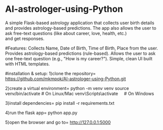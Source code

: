 # AI-astrologer-using-Python
A simple Flask-based astrology application that collects user birth details and provides astrology-based predictions. The app also allows the user to ask free-text questions (like about career, love, health, etc.) and get responses.

#Features:
Collects Name, Date of Birth, Time of Birth, Place from the user.
Provides astrology-based predictions (rule-based).
Allows the user to ask one free-text question (e.g., "How is my career?").
Simple, clean UI built with HTML templates.

#installation & setup:
1)clone the repository=
https://github.com/mkmpok/AI-astrologer-using-Python.git

2)create a virtual environment=
python -m venv venv
source venv/bin/activate   # On Linux/Mac
venv\Scripts\activate      # On Windows

3)install dependencies=
pip install -r requirements.txt

4)run the flask app=
python app.py

5)open the browser and go to=
 http://127.0.0.1:5000

